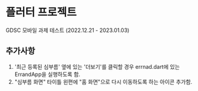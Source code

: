 # 플러터 프로젝트

GDSC 모바일 과제 테스트 (2022.12.21 - 2023.01.03)

## 추가사항

1. '최근 등록된 심부름' 옆에 있는 '더보기'를 클릭할 경우 errnad.dart에 있는 ErrandApp을 실행하도록 함.
2. "심부름 화면" 타이틀 왼편에 "홈 화면"으로 다시 이동하도록 하는 아이콘 추가함.
